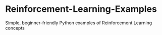 # Reinforcement-Learning-Examples
Simple, beginner-friendly Python examples of Reinforcement Learning concepts
